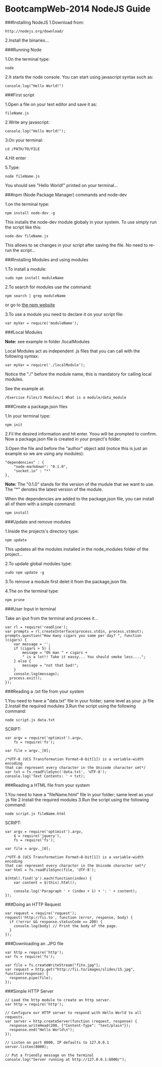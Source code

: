 BootcampWeb-2014 NodeJS Guide
=============================

###Installing NodeJS
1.Download from:

	http://nodejs.org/download/

2.Install the binaries...

###Running Node

1.On the terminal type:

	node

2.It starts the node console. You can start using javascript syntax such as:

	console.log("Hello World!")

###First script

1.Open a file on your text editor and save it as:

	fileName.js

2.Write any javascript:

	console.log("Hello World!");

3.On your terminal:

	cd /PATH/TO/FILE

4.Hit enter

5.Type:

	node fileName.js

You should see "Hello World!" printed on your terminal...

###npm (Node Package Manager) commands and node-dev

1.on the terminal type:

	npm install node-dev -g

This installs the node-dev module globaly in your system. To use simply run the script like this:

	node-dev fileName.js

This allows to se changes in your script after saving the file. No need to re-run the script...

###Installing Modules and using modules

1.To install a module:

	sudo npm install moduleName	

2.To search for modules use the command:

	npm search | grep moduleName

or go to [the npm website](https://www.npmjs.org/)

3.To use a module you need to declare it on your script file:

	var myVar = require('moduleName');

###Local Modules

__Note:__ see example in folder /localModules

Local Modules act as independent .js files that you can call with the following syntax:

	var myVar = require('./localModule');

Notice the "./" before the module name, this is mandatory for calling local modules.

See the example at:

	/Exercise Files/3 Modules/1 What is a module/data_module

###Create a package.json files

1.In your terminal type:

	npm init

2.Fil the desired information and hit enter. Yoou will be prompted to confirm. Now a package.json file is created in your project's folder.

3.Open the file and before the "author" object add (notice this is just an example so we are using any modules):

	"dependencies" : {
		"node-markdown": "0.1.0",
		"socket.io" : "*"
	},

__Note:__ The "0.1.0" stands for the version of the mudule that we want to use. The "*" denotes the latest version of the module.

When the dependencies are added to the package,json file, you can install all of them with a simple command:

	npm install

###Update and remove modules

1.Inside the projects's directory type:

	npm update

This updates all the modules installed in the node_modules folder of the project...

2.To update global modules type:

	sudo npm update -g

3.To remove a module first delet it from the package,json file.

4.The on the terminal type:

	npm prune

###User Input in terminal

Take an iput from the terminal and procees it...

	var rl = require('readline');
	var prompts = rl.createInterface(process.stdin, process.stdout);
	prompts.question("How many cigars you some per day? ", function  (cigars) {
		var message = '';
		if (cigars > 5) {
			message = "Oh man " + cigars + 
			" is a lot!! Take it eassy... You should smoke less....";
		} else {
			message = "not that bad!";
		}
		console.log(message);
	  process.exit();
	});

###Reading a .txt file from your system

1.You need to have a "data.txt" file in your folder; same level as your .js file
2.Install the required modules
3.Run the script using the following command:

	node script.js data.txt

SCRIPT:

	var argv = require('optimist').argv,
		fs = require('fs');

	var file = argv._[0];

	/*UTF-8 (UCS Transformation Format—8-bit[1]) is a variable-width encoding 
	that can represent every character in the Unicode character set*/
	var txt = fs.readFileSync('data.txt', 'UTF-8');
	console.log('Text Contents: ' + txt);

###Reading a HTML file from your system

1.You need to have a "fileName.html" file in your folder; same level as your .js file
2.Install the required modules
3.Run the script using the following command:

	node script.js fileName.html

SCRIPT:

	var argv = require('optimist').argv,
		$ = require('jquery'),
		fs = require('fs');

	var file = argv._[0];

	/*UTF-8 (UCS Transformation Format—8-bit[1]) is a variable-width encoding 
	that can represent every character in the Unicode character set*/
	var html = fs.readFileSync(file, 'UTF-8');

	$(html).find('p').each(function(index) {
		var content = $(this).html();

		console.log('Paragraph ' + (index + 1) + ': ' + content);
	});

###Doing an HTTP Request

	var request = require('request');
	request('http://fii.to', function (error, response, body) {
	  if (!error && response.statusCode == 200) {
	    console.log(body) // Print the body of the page.
	  }
	});

###Downloading an .JPG file

	var http = require('http');
	var fs = require('fs');

	var file = fs.createWriteStream("fito.jpg");
	var request = http.get("http://fii.to/images/slides/15.jpg", function(response) {
	  response.pipe(file);
	});

###Simple HTTP Server

	// Load the http module to create an http server.
	var http = require('http');

	// Configure our HTTP server to respond with Hello World to all requests.
	var server = http.createServer(function (request, response) {
	  response.writeHead(200, {"Content-Type": "text/plain"});
	  response.end("Hello World\n");
	});

	// Listen on port 8000, IP defaults to 127.0.0.1
	server.listen(8000);

	// Put a friendly message on the terminal
	console.log("Server running at http://127.0.0.1:8000/");
